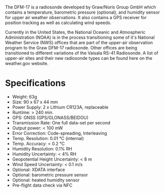 The DFM-17 is a radiosonde developed by Graw/Noris Group GmbH which contains a temperature, barometric pressure (optional), and humidity sensor for upper air weather observations. It also contains a GPS receiver for position tracking as well as calculating wind speeds.

Currently in the United States, the National Oceanic and Atmospheric Administration (NOAA) is in the process transitioning some of it's National Weather Service (NWS) offices that are part of the upper-air observation program to the Graw DFM-17 radiosonde. Other offices are being transitioned to different variations of the Vaisala RS-41 Radiosonde. A list of upper-air sites and their new radiosonde types can be found here on the weather.gov website.

# Specifications
- Weight: 63g
- Size: 90 x 67 x 44 mm
- Power Supply: 2 x Lithium CR123A, replaceable
- Runtime: > 240 min.
- GPS: GNSS (GPS/GLONASS/BEIDOU)
- Transmission Rate: One full data-set per second
- Output power: < 100 mW
- Error Correction: Code-spreading, Interleaving
- Temp. Resolution: 0.01 °C (internal)
- Temp. Accuracy: < 0.2 °C
- Humidity Resolution: 0.1% RH
- Humidity Uncertainty: < 4% RH
- Geopotential Height Uncertainty: < 8 m
- Wind Speed Uncertainty: < 0.1 m/s
- Optional: XDATA interface
- Optional: barometric pressure sensor
- Optional: heated humidity sensor
- Pre-flight data check via NFC